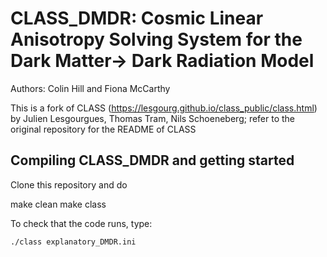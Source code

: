 CLASS_DMDR: Cosmic Linear Anisotropy Solving System for the Dark Matter-> Dark Radiation Model
==============================================

Authors: Colin Hill and Fiona McCarthy

This is a fork of CLASS (https://lesgourg.github.io/class_public/class.html) by 
Julien Lesgourgues, Thomas Tram, Nils Schoeneberg; refer to the original repository
for the README of CLASS


Compiling CLASS_DMDR and getting started
-----------------------------------

Clone this repository and do 

make clean
make class



To check that the code runs, type:

    ./class explanatory_DMDR.ini

